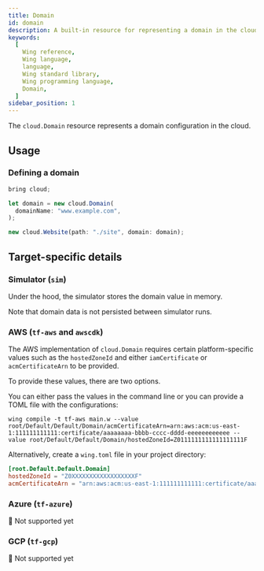 ```yaml
---
title: Domain
id: domain
description: A built-in resource for representing a domain in the cloud.
keywords:
  [
    Wing reference,
    Wing language,
    language,
    Wing standard library,
    Wing programming language,
    Domain,
  ]
sidebar_position: 1
---
```


The `cloud.Domain` resource represents a domain configuration in the cloud.

## Usage

### Defining a domain

```js
bring cloud;

let domain = new cloud.Domain(
  domainName: "www.example.com",
);

new cloud.Website(path: "./site", domain: domain);
```

## Target-specific details

### Simulator (`sim`)

Under the hood, the simulator stores the domain value in memory.

Note that domain data is not persisted between simulator runs.

### AWS (`tf-aws` and `awscdk`)

The AWS implementation of `cloud.Domain` requires certain platform-specific values such as the `hostedZoneId` and either `iamCertificate` or `acmCertificateArn` to be provided.

To provide these values, there are two options.

You can either pass the values in the command line or you can provide a TOML file with the configurations:

```
wing compile -t tf-aws main.w --value root/Default/Default/Domain/acmCertificateArn=arn:aws:acm:us-east-1:111111111111:certificate/aaaaaaaa-bbbb-cccc-dddd-eeeeeeeeeeee --value root/Default/Default/Domain/hostedZoneId=Z0111111111111111111F
```

Alternatively, create a `wing.toml` file in your project directory:

```toml
[root.Default.Default.Domain]
hostedZoneId = "Z0XXXXXXXXXXXXXXXXXXF"
acmCertificateArn = "arn:aws:acm:us-east-1:111111111111:certificate/aaaaaaaa-bbbb-cccc-dddd-eeeeeeeeeeee"
```

### Azure (`tf-azure`)

🚧 Not supported yet

### GCP (`tf-gcp`)

🚧 Not supported yet